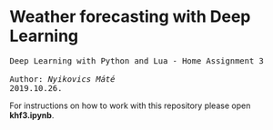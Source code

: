 # **Weather forecasting with Deep Learning** 

<pre>
Deep Learning with Python and Lua - Home Assignment 3

Author: <i>Nyikovics Máté</i>
2019.10.26.
</pre>

For instructions on how to work with this repository please open **khf3.ipynb**.